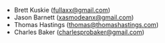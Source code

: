* Brett Kuskie (fullaxx@gmail.com)
* Jason Barnett (xasmodeanx@gmail.com)
* Thomas Hastings (thomas@thomashastings.com)
* Charles Baker (charlesprobaker@gmail.com)
